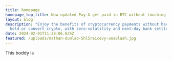 ```yaml
---
title: homepage
homepage_top_title: Now updated Pay & get paid in BTC without touching Crypto
layout: blog
description: "Enjoy the benefits of cryptocurrency payments without having to
  hold or convert crypto, with zero-volatility and next-day bank settlement.  "
date: 2024-02-01T11:28:06.625Z
featured: /uploads/nathan-dumlao-5hl5reicevy-unsplash.jpg
---
```

T﻿his boddy is